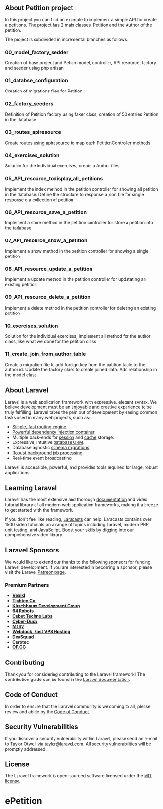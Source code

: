 ## About Petition project

In this project you can find an example to implement a simple API for create a petitions. The project has 2 main classes, Petition and the Author of the petition. 

The project is subdivided in incremental branches as follows:

### 00_model_factory_sedder
Creation of base project and Petion model, controller, API resource, factory and seeder using php artisan 

### 01_databse_configuration
Creation of migrations files for Petition

### 02_factory_seeders
Definition of Petition factory using faker class, creation of 50 entries Petition in the database

### 03_routes_apiresource
Create routes using apiresource to map each PetitionController methods

### 04_exercises_solution
Solution for the individual exercises, create a Author files

### 05_API_resource_todisplay_all_petitions
Implement the index method in the petition controller for showing all petition in the database. Define the structure to response a json file for single response o a collection of petition 

### 06_API_resource_save_a_petition
Implement a store method in the petition controller for store a petition into the tadabase

### 07_API_resource_show_a_petition
Implement a show method in the petition controller for showing a single petition

### 08_API_resource_update_a_petition
Implement a update method in the petition controller for updatating an existing petition

### 09_API_resource_delete_a_petition
Implement a delete method in the petition controller for deleting an existing petition

### 10_exercises_solution
Solution for the individual exercises, implement all method for the author class, like what we done for the petition class

### 11_create_join_from_author_table
Create a migration file to add foreign key from the patition table to the author id. Update the factory class to create joined data. Add relationship in the model class.

## About Laravel

Laravel is a web application framework with expressive, elegant syntax. We believe development must be an enjoyable and creative experience to be truly fulfilling. Laravel takes the pain out of development by easing common tasks used in many web projects, such as:

- [Simple, fast routing engine](https://laravel.com/docs/routing).
- [Powerful dependency injection container](https://laravel.com/docs/container).
- Multiple back-ends for [session](https://laravel.com/docs/session) and [cache](https://laravel.com/docs/cache) storage.
- Expressive, intuitive [database ORM](https://laravel.com/docs/eloquent).
- Database agnostic [schema migrations](https://laravel.com/docs/migrations).
- [Robust background job processing](https://laravel.com/docs/queues).
- [Real-time event broadcasting](https://laravel.com/docs/broadcasting).

Laravel is accessible, powerful, and provides tools required for large, robust applications.

## Learning Laravel

Laravel has the most extensive and thorough [documentation](https://laravel.com/docs) and video tutorial library of all modern web application frameworks, making it a breeze to get started with the framework.

If you don't feel like reading, [Laracasts](https://laracasts.com) can help. Laracasts contains over 1500 video tutorials on a range of topics including Laravel, modern PHP, unit testing, and JavaScript. Boost your skills by digging into our comprehensive video library.

## Laravel Sponsors

We would like to extend our thanks to the following sponsors for funding Laravel development. If you are interested in becoming a sponsor, please visit the Laravel [Patreon page](https://patreon.com/taylorotwell).

### Premium Partners

- **[Vehikl](https://vehikl.com/)**
- **[Tighten Co.](https://tighten.co)**
- **[Kirschbaum Development Group](https://kirschbaumdevelopment.com)**
- **[64 Robots](https://64robots.com)**
- **[Cubet Techno Labs](https://cubettech.com)**
- **[Cyber-Duck](https://cyber-duck.co.uk)**
- **[Many](https://www.many.co.uk)**
- **[Webdock, Fast VPS Hosting](https://www.webdock.io/en)**
- **[DevSquad](https://devsquad.com)**
- **[Curotec](https://www.curotec.com/services/technologies/laravel/)**
- **[OP.GG](https://op.gg)**

## Contributing

Thank you for considering contributing to the Laravel framework! The contribution guide can be found in the [Laravel documentation](https://laravel.com/docs/contributions).

## Code of Conduct

In order to ensure that the Laravel community is welcoming to all, please review and abide by the [Code of Conduct](https://laravel.com/docs/contributions#code-of-conduct).

## Security Vulnerabilities

If you discover a security vulnerability within Laravel, please send an e-mail to Taylor Otwell via [taylor@laravel.com](mailto:taylor@laravel.com). All security vulnerabilities will be promptly addressed.

## License

The Laravel framework is open-sourced software licensed under the [MIT license](https://opensource.org/licenses/MIT).
# ePetition

